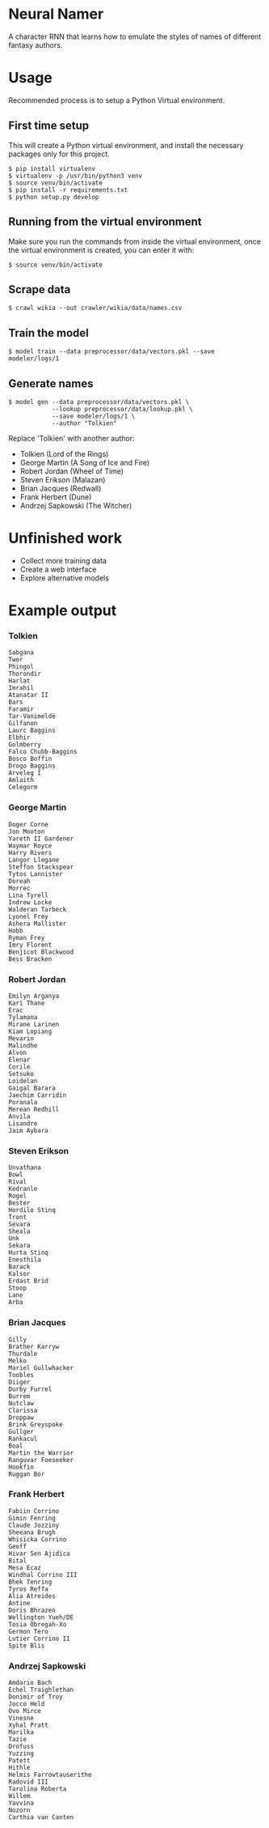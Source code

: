 # Neural Namer

A character RNN that learns how to emulate the styles of names of different
fantasy authors.

Usage
=====

Recommended process is to setup a Python Virtual environment.

First time setup
----------------

This will create a Python virtual environment, and install the necessary
packages only for this project.

    $ pip install virtualenv
    $ virtualenv -p /usr/bin/python3 venv
    $ source venv/bin/activate
    $ pip install -r requirements.txt
    $ python setup.py develop

Running from the virtual environment
------------------------------------

Make sure you run the commands from inside the virtual environment, once the
virtual environment is created, you can enter it with:

    $ source venv/bin/activate

Scrape data
-----------

    $ crawl wikia --out crawler/wikia/data/names.csv

Train the model
---------------

    $ model train --data preprocessor/data/vectors.pkl --save modeler/logs/1

Generate names
--------------

    $ model gen --data preprocessor/data/vectors.pkl \
                --lookup preprocessor/data/lookup.pkl \
                --save modeler/logs/1 \
                --author "Tolkien"

Replace 'Tolkien' with another author:

* Tolkien (Lord of the Rings)
* George Martin (A Song of Ice and Fire)
* Robert Jordan (Wheel of Time)
* Steven Erikson (Malazan)
* Brian Jacques (Redwall)
* Frank Herbert (Dune)
* Andrzej Sapkowski (The Witcher)

Unfinished work
===============

* Collect more training data
* Create a web interface
* Explore alternative models

Example output
==============

### Tolkien

    Sabgana
    Twor
    Phingol
    Thorondir
    Harlat
    Imrahil
    Atanatar II
    Bars
    Faramir
    Tar-Vanimeldë
    Gilfanon
    Laurc Baggins
    Elbhir
    Golmberry
    Falco Chubb-Baggins
    Bosco Boffin
    Drogo Baggins
    Arveleg I
    Amlaith
    Celegorm

### George Martin

    Doger Corne
    Jon Mooton
    Yareth II Gardener
    Waymar Royce
    Harry Rivers
    Langor Llegane
    Steffon Stackspear
    Tytos Lannister
    Doreah
    Morrec
    Lina Tyrell
    Indrew Locke
    Walderan Tarbeck
    Lyonel Frey
    Ashera Mallister
    Hobb
    Ryman Frey
    Imry Florent
    Benjicot Blackwood
    Bess Bracken

### Robert Jordan

    Emilyn Arganya
    Kari Thane
    Erac
    Tylamana
    Mirane Larinen
    Kiam Lopiang
    Mevarin
    Malindhe
    Alvon
    Elenar
    Corile
    Setsuko
    Loidelan
    Gaigal Barara
    Jaechim Carridin
    Poranala
    Merean Redhill
    Anvila
    Lisandre
    Jaim Aybara

### Steven Erikson

    Unvathana
    Bowl
    Rival
    Kedranle
    Rogel
    Bester
    Hordilo Stinq
    Tront
    Sevara
    Sheala
    Unk
    Sekara
    Hurta Stinq
    Enesthila
    Barack
    Kalsor
    Erdast Brid
    Stoop
    Lane
    Arba

### Brian Jacques

    Gilly
    Brather Karryw
    Thurdale
    Melko
    Mariel Gullwhacker
    Toobles
    Diiger
    Durby Furrel
    Burrem
    Nutclaw
    Clarissa
    Droppaw
    Brink Greyspoke
    Gullger
    Rankacul
    Boal
    Martin the Warrior
    Ranguvar Foeseeker
    Hookfin
    Ruggan Bor

### Frank Herbert

    Fabiin Corrino
    Gimin Fenring
    Claude Jozziny
    Sheeana Brugh
    Whisicka Corrino
    Geoff
    Hivar Sen Ajidica
    Bital
    Mesa Ecaz
    Windhal Corrino III
    Bhek Tenring
    Tyros Reffa
    Alia Atreides
    Antine
    Doris Bhrazen
    Wellington Yueh/DE
    Tosia Obregah-Xo
    Germon Tero
    Lutier Corrino II
    Spite Blis

### Andrzej Sapkowski

    Amdario Bach
    Echel Traighlethan
    Donimir of Troy
    Jocco Held
    Ovo Mirce
    Vinesne
    Xyhal Pratt
    Marilka
    Tazie
    Drofuss
    Yuzzing
    Patett
    Hithle
    Helmis Farrowtauserithe
    Radovid III
    Tarolina Roberta
    Willem
    Yavvina
    Nozorn
    Carthia van Canten